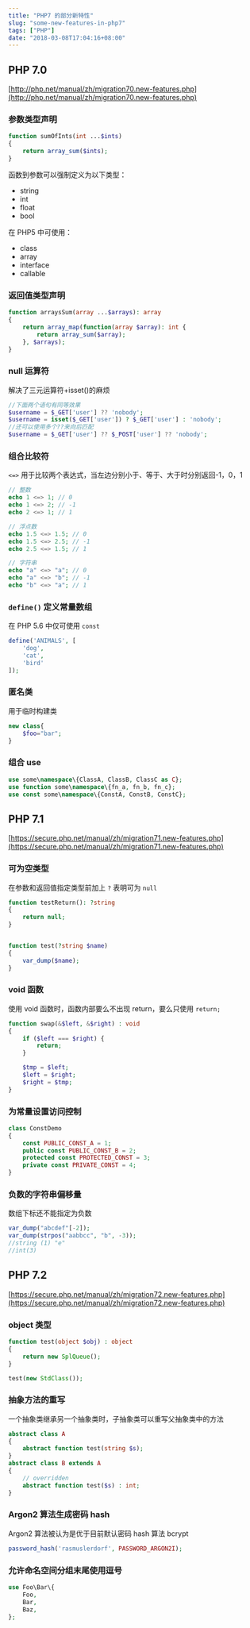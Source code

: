 ```yaml
---
title: "PHP7 的部分新特性"
slug: "some-new-features-in-php7"
tags: ["PHP"]
date: "2018-03-08T17:04:16+08:00"
---
```


## PHP 7.0

[http://php.net/manual/zh/migration70.new-features.php](http://php.net/manual/zh/migration70.new-features.php)

### 参数类型声明

```php
function sumOfInts(int ...$ints)
{
    return array_sum($ints);
}
```

函数到参数可以强制定义为以下类型：

-   string
-   int
-   float
-   bool

在 PHP5 中可使用：

-   class
-   array
-   interface
-   callable

### 返回值类型声明

```php
function arraysSum(array ...$arrays): array
{
    return array_map(function(array $array): int {
        return array_sum($array);
    }, $arrays);
}
```

### null 运算符

解决了三元运算符+isset()的麻烦

```php
//下面两个语句有同等效果
$username = $_GET['user'] ?? 'nobody';
$username = isset($_GET['user']) ? $_GET['user'] : 'nobody';
//还可以使用多个??来向后匹配
$username = $_GET['user'] ?? $_POST['user'] ?? 'nobody';
```

### 组合比较符

`<=>` 用于比较两个表达式，当左边分别小于、等于、大于时分别返回-1，0，1

```php
// 整数
echo 1 <=> 1; // 0
echo 1 <=> 2; // -1
echo 2 <=> 1; // 1

// 浮点数
echo 1.5 <=> 1.5; // 0
echo 1.5 <=> 2.5; // -1
echo 2.5 <=> 1.5; // 1

// 字符串
echo "a" <=> "a"; // 0
echo "a" <=> "b"; // -1
echo "b" <=> "a"; // 1
```

### `define()` 定义常量数组

在 PHP 5.6 中仅可使用 `const`

```php
define('ANIMALS', [
    'dog',
    'cat',
    'bird'
]);
```

### 匿名类

用于临时构建类

```php
new class{
    $foo="bar";
}
```

### 组合 use

```php
use some\namespace\{ClassA, ClassB, ClassC as C};
use function some\namespace\{fn_a, fn_b, fn_c};
use const some\namespace\{ConstA, ConstB, ConstC};
```

## PHP 7.1

[https://secure.php.net/manual/zh/migration71.new-features.php](https://secure.php.net/manual/zh/migration71.new-features.php)

### 可为空类型

在参数和返回值指定类型前加上 `?` 表明可为 `null`

```php
function testReturn(): ?string
{
    return null;
}


function test(?string $name)
{
    var_dump($name);
}
```

### void 函数

使用 void 函数时，函数内部要么不出现 return，要么只使用 `return;`

```php
function swap(&$left, &$right) : void
{
    if ($left === $right) {
        return;
    }

    $tmp = $left;
    $left = $right;
    $right = $tmp;
}
```

### 为常量设置访问控制

```php
class ConstDemo
{
    const PUBLIC_CONST_A = 1;
    public const PUBLIC_CONST_B = 2;
    protected const PROTECTED_CONST = 3;
    private const PRIVATE_CONST = 4;
}
```

### 负数的字符串偏移量

数组下标还不能指定为负数

```php
var_dump("abcdef"[-2]);
var_dump(strpos("aabbcc", "b", -3));
//string (1) "e"
//int(3)
```

## PHP 7.2

[https://secure.php.net/manual/zh/migration72.new-features.php](https://secure.php.net/manual/zh/migration72.new-features.php)

### object 类型

```php
function test(object $obj) : object
{
    return new SplQueue();
}

test(new StdClass());
```

### 抽象方法的重写

一个抽象类继承另一个抽象类时，子抽象类可以重写父抽象类中的方法

```php
abstract class A
{
    abstract function test(string $s);
}
abstract class B extends A
{
    // overridden
    abstract function test($s) : int;
}
```

### Argon2 算法生成密码 hash

Argon2 算法被认为是优于目前默认密码 hash 算法 bcrypt

```php
password_hash('rasmuslerdorf', PASSWORD_ARGON2I);
```

### 允许命名空间分组末尾使用逗号

```php
use Foo\Bar\{
    Foo,
    Bar,
    Baz,
};
```

